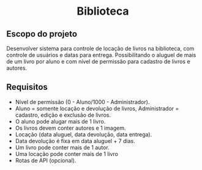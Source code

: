 <h1 align="center">Biblioteca</h1>

## Escopo do projeto

Desenvolver sistema para controle de locação de livros na biblioteca, com controle de usuários e datas para entrega. Possibilitando o aluguel de mais de um livro por aluno e com nível de permissão para cadastro de livros e autores.

## Requisitos

- Nível de permissão (0 - Aluno/1000 - Administrador).
- Aluno = somente locação e devolução de livros, Administrador = cadastro, edição e exclusão de livros.
- O aluno pode alugar mais de 1 livro.
- Os livros devem conter autores e 1 imagem.
- Locação (data aluguel, data devolução, data entrega).
- Data devolução é fixa em data aluguel + 7 dias.
- Um livro pode conter mais de 1 autor.
- Uma locação pode conter mais de 1 livro
- Rotas de API (opcional).
